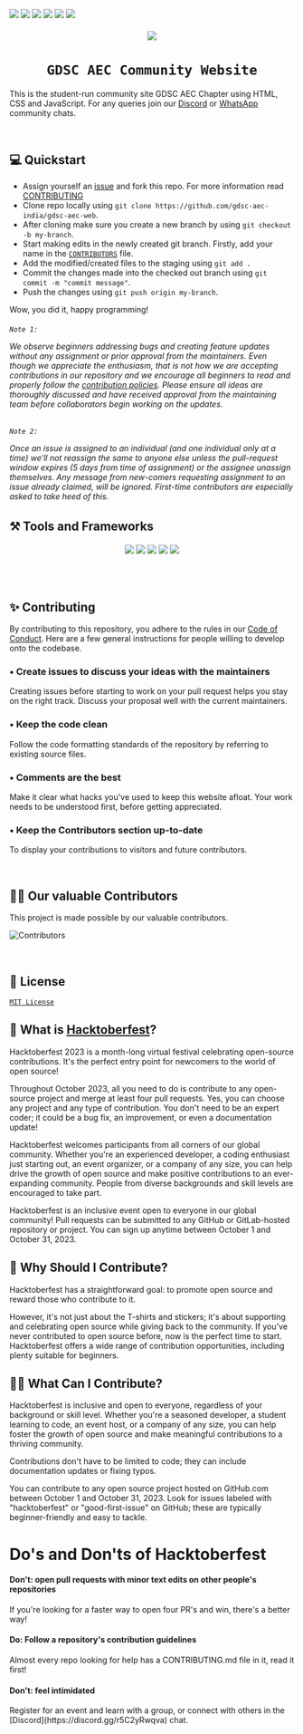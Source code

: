 <p>
    <img src="https://img.shields.io/github/issues-raw/gdsc-aec-india/gdsc-aec-web"> 
    <img src="https://img.shields.io/github/contributors/gdsc-aec-india/gdsc-aec-web">
    <img src="https://img.shields.io/github/issues-pr/gdsc-aec-india/gdsc-aec-web">
    <img src="https://img.shields.io/github/license/gdsc-aec-india/gdsc-aec-web">
    <img src="https://img.shields.io/github/last-commit/gdsc-aec-india/gdsc-aec-web">
    <a href="https://hits.seeyoufarm.com"><img src="https://hits.seeyoufarm.com/api/count/incr/badge.svg?url=https%3A%2F%2Fgithub.com%2Fgdsc-aec-india%2Fgdsc-aec-web&count_bg=%2379C83D&title_bg=%23555555&icon=gimp.svg&icon_color=%23E7E7E7&title=hits&edge_flat=false"/></a>
</p>

<h6 align="center"><img src="https://cdn.discordapp.com/attachments/1075039716581331065/1141255945519898704/20230816_115007_0000.png" /></p></h6>
<h1 align="center"><code>&nbsp;GDSC AEC Community Website&nbsp;</code></h1>

This is the student-run community site GDSC AEC Chapter using HTML, CSS and JavaScript. For any queries join our [Discord](https://discord.gg/r5C2yRwqva) or [WhatsApp](https://gdscaec.bio.link) community chats.

<br>

## 💻 Quickstart

- Assign yourself an [issue](https://github.com/GDSC-AEC-INDIA/gdsc-aec-web/issues) and fork this repo. For more information read [CONTRIBUTING](./CONTRIBUTING.md)
- Clone repo locally using `git clone https://github.com/gdsc-aec-india/gdsc-aec-web`.
- After cloning make sure you create a new branch by using `git checkout -b my-branch`.
- Start making edits in the newly created git branch. Firstly, add your name in the [`CONTRIBUTORS`](./CONTRIBUTORS) file.
- Add the modified/created files to the staging using `git add .`
- Commit the changes made into the checked out branch using `git commit -m "commit message"`.
- Push the changes using `git push origin my-branch`.

Wow, you did it, happy programming!

<h6><code>Note 1:</code>

We observe beginners addressing bugs and creating feature updates without any assignment or prior approval from the maintainers. Even though we appreciate the enthusiasm, that is not how we are accepting contributions in our repository and we encourage all beginners to read and properly follow the [contribution policies](./CONTRIBUTING.md). Please ensure all ideas are thoroughly discussed and have received approval from the maintaining team before collaborators begin working on the updates.</h6>

<h6><code>Note 2:</code>

Once an issue is assigned to an individual (and one individual only at a time) we'll not reassign the same to anyone else unless the pull-request window expires (5 days from time of assignment) or the assignee unassign themselves. Any message from new-comers requesting assignment to an issue already claimed, will be ignored. First-time contributors are especially asked to take heed of this.</h6>

## ⚒️ Tools and Frameworks

<h6 align="center"><img src="https://img.shields.io/badge/HTML5-E34F26?style=for-the-badge&logo=html5&logoColor=white"> <img src="https://img.shields.io/badge/CSS3-CC6699?style=for-the-badge&logo=CSS3&logoColor=white"> <img src="https://img.shields.io/badge/Bootstrap-FFFFFF?style=for-the-badge&logo=Bootstrap&logoColor=purple"> <img src="https://img.shields.io/badge/JavaScript-F7DF1E?style=for-the-badge&logo=javascript&logoColor=black"> <img src="https://img.shields.io/badge/VSCode-blue?style=for-the-badge&logo=visualstudiocode&logoColor=white"></h6>

<br>

## ✨ Contributing

By contributing to this repository, you adhere to the rules in our [Code of Conduct](./.github/CODE_OF_CONDUCT.md). Here are a few general instructions for people willing to develop onto the codebase.

### • Create issues to discuss your ideas with the maintainers

Creating issues before starting to work on your pull request helps you stay on the right track. Discuss your proposal well with the current maintainers.

### • Keep the code clean

Follow the code formatting standards of the repository by referring to existing source files.

### • Comments are the best

Make it clear what hacks you've used to keep this website afloat. Your work needs to be understood first, before getting appreciated.

### • Keep the Contributors section up-to-date

To display your contributions to visitors and future contributors.

<br>

## 👨‍💻 Our valuable Contributors

This project is made possible by our valuable contributors.

![Contributors](https://contributors-img.web.app/image?repo=gdsc-aec-india/gdsc-aec-web)

<br>

## 📜 License

[`MIT License`](./LICENSE)

## 🎉 What is [Hacktoberfest](https://hacktoberfest.com)?

Hacktoberfest 2023 is a month-long virtual festival celebrating open-source contributions. It's the perfect entry point for newcomers to the world of open source!

Throughout October 2023, all you need to do is contribute to any open-source project and merge at least four pull requests. Yes, you can choose any project and any type of contribution. You don't need to be an expert coder; it could be a bug fix, an improvement, or even a documentation update!

Hacktoberfest welcomes participants from all corners of our global community. Whether you're an experienced developer, a coding enthusiast just starting out, an event organizer, or a company of any size, you can help drive the growth of open source and make positive contributions to an ever-expanding community. People from diverse backgrounds and skill levels are encouraged to take part.

Hacktoberfest is an inclusive event open to everyone in our global community!
Pull requests can be submitted to any GitHub or GitLab-hosted repository or project.
You can sign up anytime between October 1 and October 31, 2023.

## 🤔 Why Should I Contribute?

Hacktoberfest has a straightforward goal: to promote open source and reward those who contribute to it.

However, it's not just about the T-shirts and stickers; it's about supporting and celebrating open source while giving back to the community. If you've never contributed to open source before, now is the perfect time to start. Hacktoberfest offers a wide range of contribution opportunities, including plenty suitable for beginners.

## 👨‍💻 What Can I Contribute?

Hacktoberfest is inclusive and open to everyone, regardless of your background or skill level. Whether you're a seasoned developer, a student learning to code, an event host, or a company of any size, you can help foster the growth of open source and make meaningful contributions to a thriving community.

Contributions don't have to be limited to code; they can include documentation updates or fixing typos.

You can contribute to any open source project hosted on GitHub.com between October 1 and October 31, 2023. Look for issues labeled with "hacktoberfest" or "good-first-issue" on GitHub; these are typically beginner-friendly and easy to tackle.

# Do's and Don'ts of Hacktoberfest

<h4>Don't: open pull requests with minor text edits on other people's repositories</h4>
 If you're looking for a faster way to open four PR's and win, there's a better way!

<h4>Do: Follow a repository's contribution guidelines</h4>
 Almost every repo looking for help has a CONTRIBUTING.md file in it, read it first!

<h4>Don't: feel intimidated</h4>
 Register for an event and learn with a group, or connect with others in the [Discord](https://discord.gg/r5C2yRwqva) chat.

